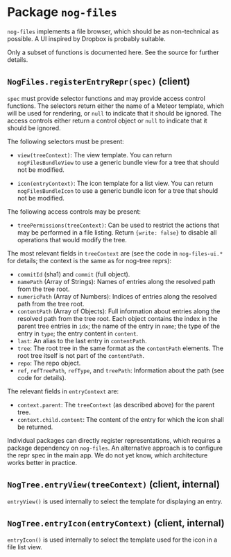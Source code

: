 # Package `nog-files`

`nog-files` implements a file browser, which should be as non-technical as
possible.  A UI inspired by Dropbox is probably suitable.

Only a subset of functions is documented here.  See the source for further
details.

## `NogFiles.registerEntryRepr(spec)` (client)

`spec` must provide selector functions and may provide access control
functions.  The selectors return either the name of a Meteor template, which
will be used for rendering, or `null` to indicate that it should be ignored.
The access controls either return a control object or `null` to indicate that
it should be ignored.

The following selectors must be present:

 - `view(treeContext)`: The view template.  You can return `nogFilesBundleView`
   to use a generic bundle view for a tree that should not be modified.

 - `icon(entryContext)`: The icon template for a list view.  You can return
   `nogFilesBundleIcon` to use a generic bundle icon for a tree that should not
   be modified.

The following access controls may be present:

 - `treePermissions(treeContext)`: Can be used to restrict the actions that may
   be performed in a file listing.  Return `{write: false}` to disable all
   operations that would modify the tree.

The most relevant fields in `treeContext` are (see the code in `nog-files-ui.*`
for details; the context is the same as for nog-tree reprs):

 - `commitId` (sha1) and `commit` (full object).
 - `namePath` (Array of Strings): Names of entries along the resolved path
   from the tree root.
 - `numericPath` (Array of Numbers): Indices of entries along the resolved
   path from the tree root.
 - `contentPath` (Array of Objects): Full information about entries along the
   resolved path from the tree root.  Each object contains the index in the
   parent tree entries in `idx`; the name of the entry in `name`; the type of
   the entry in `type`; the entry content in `content`.
 - `last`: An alias to the last entry in `contentPath`.
 - `tree`: The root tree in the same format as the `contentPath` elements.
   The root tree itself is not part of the `contentPath`.
 - `repo`: The repo object.
 - `ref`, `refTreePath`, `refType`, and `treePath`: Information about the
   path (see code for details).

The relevant fields in `entryContext` are:

 - `context.parent`: The `treeContext` (as described above) for the parent
   tree.
 - `context.child.content`: The content of the entry for which the icon
   shall be returned.

Individual packages can directly register representations, which requires
a package dependency on `nog-files`.  An alternative approach is to configure
the repr spec in the main app.  We do not yet know, which architecture works
better in practice.

## `NogTree.entryView(treeContext)` (client, internal)

`entryView()` is used internally to select the template for displaying an
entry.

## `NogTree.entryIcon(entryContext)` (client, internal)

`entryIcon()` is used internally to select the template used for the icon in
a file list view.
